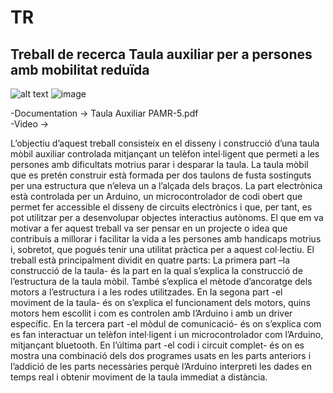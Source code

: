 # TR
## Treball de recerca Taula auxiliar per a persones amb mobilitat reduïda

![alt text](https://github.com/PolGs/TR/raw/main/image_2021-08-11_022804.png)
![image](https://user-images.githubusercontent.com/19478700/128955499-032c6b7e-24ed-41e1-8add-addc9d3813e2.png)


 -Documentation -> Taula Auxiliar PAMR-5.pdf <br>
-Video ->

L’objectiu d’aquest treball consisteix en el disseny i construcció d’una taula
mòbil auxiliar controlada mitjançant un telèfon intel·ligent que permeti a les
persones amb dificultats motrius parar i desparar la taula.
La taula mòbil que es pretén construir està formada per dos taulons de fusta
sostinguts per una estructura que n’eleva un a l’alçada dels braços. La part
electrònica està controlada per un Arduino, un microcontrolador de codi obert
que permet fer accessible el disseny de circuits electrònics i que, per tant, es
pot utilitzar per a desenvolupar objectes interactius autònoms.
El que em va motivar a fer aquest treball va ser pensar en un projecte o idea
que contribuís a millorar i facilitar la vida a les persones amb handicaps
motrius i, sobretot, que pogués tenir una utilitat pràctica per a aquest
col·lectiu.
El treball està principalment dividit en quatre parts:
La primera part –la construcció de la taula- és la part en la qual s’explica la
construcció de l’estructura de la taula mòbil. També s’explica el mètode
d’ancoratge dels motors a l’estructura i a les rodes utilitzades.
En la segona part -el moviment de la taula- és on s’explica el funcionament
dels motors, quins motors hem escollit i com es controlen amb l’Arduino i
amb un driver específic.
En la tercera part -el mòdul de comunicació- és on s’explica com es fan
interactuar un telèfon intel·ligent i un microcontrolador com l’Arduino,
mitjançant bluetooth.
En l’última part -el codi i circuit complet- és on es mostra una combinació
dels dos programes usats en les parts anteriors i l’addició de les parts
necessàries perquè l’Arduino interpreti les dades en temps real i obtenir
moviment de la taula immediat a distància.

